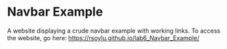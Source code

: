 # Navbar Example
A website displaying a crude navbar example with working links.
To access the website, go here:
https://rsoylu.github.io/lab6_Navbar_Example/
